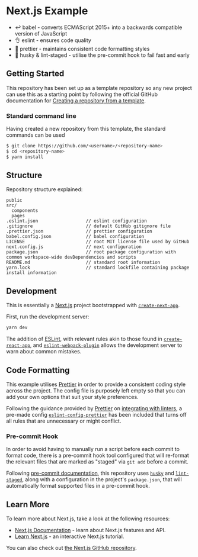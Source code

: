 # Next.js Example

- :leftwards_arrow_with_hook: babel - converts ECMAScript 2015+ into a backwards compatible version of JavaScript
- :ok_hand: eslint - ensures code quality
- :nail_care: prettier - maintains consistent code formatting styles
- :dog: husky & lint-staged - utilise the pre-commit hook to fail fast and early


## Getting Started

This repository has been set up as a template repository so any new project can use this as a starting point by following the official GitHub documentation for [Creating a repository from a template](https://docs.github.com/en/github/creating-cloning-and-archiving-repositories/creating-a-repository-from-a-template).

### Standard command line

Having created a new repository from this template, the standard commands can be used

```bash
$ git clone https://github.com/<username>/<repository-name>
$ cd <repository-name>
$ yarn install
```


## Structure

Repository structure explained:

```
public
src/
  components
  pages
.eslint.json                  // eslint configuration
.gitignore                    // default GitHub gitignore file
.prettier.json                // prettier configuration
babel.config.json             // babel configuration
LICENSE                       // root MIT license file used by GitHub
next.config.js                // next configuration
package.json                  // root package configuration with common workspace-wide devDependencies and scripts
README.md                     // standard root information
yarn.lock                     // standard lockfile containing package install information
```


## Development

This is essentially a [Next.js](https://nextjs.org/) project bootstrapped with [`create-next-app`](https://github.com/vercel/next.js/tree/canary/packages/create-next-app).

First, run the development server:

```bash
yarn dev
```

The addition of [ESLint](https://eslint.org/), with relevant rules akin to those found in [`create-react-app`](https://github.com/facebook/create-react-app), and [`eslint-webpack-plugin`](https://github.com/webpack-contrib/eslint-webpack-plugin) allows the development server to warn about common mistakes.


## Code Formatting

This example utilises [Prettier](https://prettier.io/) in order to provide a consistent coding style across the project. The config file is purposely left empty so that you can add your own options that suit your style preferences. 

Following the guidance provided by [Prettier](https://prettier.io) on [integrating with linters](https://prettier.io/docs/en/integrating-with-linters.html), a pre-made config [`eslint-config-prettier`](https://github.com/prettier/eslint-config-prettier) has been included that turns off all rules that are unnecessary or might conflict.

### Pre-commit Hook

In order to avoid having to manually run a script before each commit to format code, there is a pre-commit hook tool configured that will re-format the relevant files that are marked as "staged" via `git add` before a commit.

Following [pre-commit documentation](https://prettier.io/docs/en/precommit.html), this repository uses [`husky`](https://github.com/typicode/husky) and [`lint-staged`](https://github.com/okonet/lint-staged), along with a configuration in the project's `package.json`, that will automatically format supported files in a pre-commit hook.


## Learn More

To learn more about Next.js, take a look at the following resources:

- [Next.js Documentation](https://nextjs.org/docs) - learn about Next.js features and API.
- [Learn Next.js](https://nextjs.org/learn) - an interactive Next.js tutorial.

You can also check out [the Next.js GitHub repository](https://github.com/vercel/next.js/).